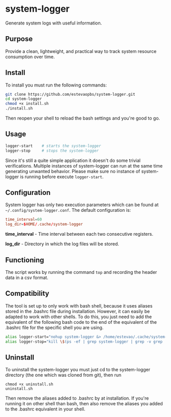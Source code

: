 # system-logger
Generate system logs with useful information.
## Purpose
Provide a clean, lightweight, and practical way to track system resource consumption over time.
## Install
To install you must run the following commands:
```bash
git clone https://github.com/estevaopbs/system-logger.git
cd system-logger
chmod +x install.sh
./install.sh
```
Then reopen your shell to reload the bash settings and you're good to go.
## Usage
```bash
logger-start    # starts the system-logger
logger-stop     # stops the system-logger
```
Since it's still a quite simple application it doesn't do some trivial verifications. Multiple instances of system-logger can run at the same time generating unwanted behavior. Please make sure no instance of system-logger is running before execute ```logger-start```.
## Configuration
System logger has only two execution parameters which can be found at ```~/.config/system-logger.conf```. The default configuration is:
```conf
time_interval=60
log_dir=$HOME/.cache/system-logger
```
**time_interval** - Time interval between each two consecutive registers.

**log_dir** - Directory in which the log files will be stored.
## Functioning
The script works by running the command ```top``` and recording the header data in a csv format.
## Compatibility
The tool is set up to only work with bash shell, because it uses aliases stored in the .bashrc file during installation. However, it can easily be adapted to work with other shells. To do this, you just need to add the equivalent of the following bash code to the end of the equivalent of the .bashrc file for the specific shell you are using.
```bash
alias logger-start="nohup system-logger &> /home/estevao/.cache/system-logger/logger-execution.log &"
alias logger-stop="kill \$(ps -ef | grep system-logger | grep -v grep | awk '{print \$2}')"
```
## Uninstall
To uninstall the system-logger you must just cd to the system-logger directory (the one which was cloned from git), then run
```
chmod +x uninstall.sh
uninstall.sh
```
Then remove the aliases added to .bashrc by at installation. If you're running it on other shell than bash, then also remove the aliases you added to the .bashrc equivalent in your shell.